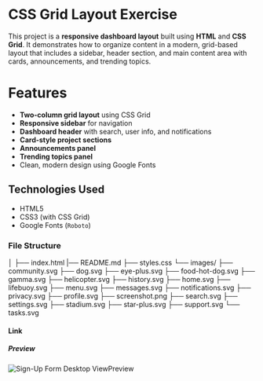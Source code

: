 # CSS Grid Layout Exercise

This project is a **responsive dashboard layout** built using **HTML** and **CSS Grid**. It demonstrates how to organize content in a modern, grid-based layout that includes a sidebar, header section, and main content area with cards, announcements, and trending topics.

# Features

- **Two-column grid layout** using CSS Grid
- **Responsive sidebar** for navigation
- **Dashboard header** with search, user info, and notifications
- **Card-style project sections**
- **Announcements panel**
- **Trending topics panel**
- Clean, modern design using Google Fonts

## Technologies Used

- HTML5
- CSS3 (with CSS Grid)
- Google Fonts (`Roboto`)

### File Structure
│
├── index.html
|── README.md
├── styles.css
└── images/
├── community.svg
├── dog.svg
├── eye-plus.svg
├── food-hot-dog.svg
├── gamma.svg
├── helicopter.svg
├── history.svg
├── home.svg
├── lifebuoy.svg
├── menu.svg
├── messages.svg
├── notifications.svg
├── privacy.svg
├── profile.svg
├── screenshot.png
├── search.svg
├── settings.svg
├── stadium.svg
├── star-plus.svg
├── support.svg
└── tasks.svg

#### Link 



##### Preview

![Sign-Up Form Desktop ViewPreview](/images/screenshot.png)  

